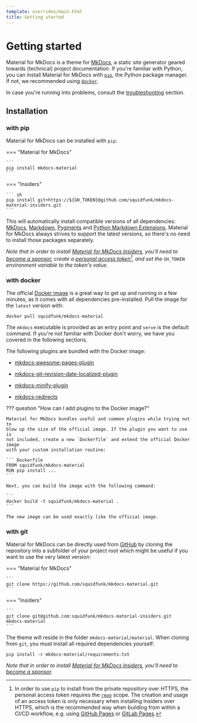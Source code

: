 ```yaml
---
template: overrides/main.html
title: Getting started
---
```


# Getting started

Material for MkDocs is a theme for [MkDocs][1], a static site generator geared
towards (technical) project documentation. If you're familiar with Python, you
can install Material for MkDocs with [`pip`][2], the Python package manager.
If not, we recommended using [`docker`][3].

In case you're running into problems, consult the [troubleshooting][4] section.

  [1]: https://www.mkdocs.org
  [2]: #with-pip
  [3]: #with-docker
  [4]: troubleshooting.md

## Installation

### with pip

Material for MkDocs can be installed with `pip`:

=== "Material for MkDocs"

    ```
    pip install mkdocs-material
    ```

=== "Insiders"

    ``` sh
    pip install git+https://${GH_TOKEN}@github.com/squidfunk/mkdocs-material-insiders.git
    ```

This will automatically install compatible versions of all dependencies:
[MkDocs][1], [Markdown][5], [Pygments][6] and [Python Markdown Extensions][7].
Material for MkDocs always strives to support the latest versions, so there's
no need to install those packages separately.

_Note that in order to install [Material for MkDocs Insiders][8], you'll
need to [become a sponsor][9], create a [personal access token][10][^1], and
set the_ `GH_TOKEN` _environment variable to the token's value._

  [5]: https://python-markdown.github.io/
  [6]: https://pygments.org/
  [7]: https://facelessuser.github.io/pymdown-extensions/
  [8]: insiders.md
  [9]: insiders.md#how-to-become-a-sponsor
  [10]: https://docs.github.com/en/github/authenticating-to-github/creating-a-personal-access-token

### with docker

The official [Docker image][11] is a great way to get up and running in a few
minutes, as it comes with all dependencies pre-installed. Pull the image for the 
`latest` version with:

```
docker pull squidfunk/mkdocs-material
```

The `mkdocs` executable is provided as an entry point and `serve` is the 
default command. If you're not familiar with Docker don't worry, we have you
covered in the following sections.

The following plugins are bundled with the Docker image:

* [mkdocs-awesome-pages-plugin][12]
* [mkdocs-git-revision-date-localized-plugin][13]
* [mkdocs-minify-plugin][14]
* [mkdocs-redirects][15]

  [11]: https://hub.docker.com/r/squidfunk/mkdocs-material/
  [12]: https://github.com/lukasgeiter/mkdocs-awesome-pages-plugin
  [13]: https://github.com/timvink/mkdocs-git-revision-date-localized-plugin
  [14]: https://github.com/byrnereese/mkdocs-minify-plugin
  [15]: https://github.com/datarobot/mkdocs-redirects

??? question "How can I add plugins to the Docker image?"

    Material for MkDocs bundles useful and common plugins while trying not to
    blow up the size of the official image. If the plugin you want to use is
    not included, create a new `Dockerfile` and extend the official Docker image
    with your custom installation routine:

    ``` Dockerfile
    FROM squidfunk/mkdocs-material
    RUN pip install ...
    ```

    Next, you can build the image with the following command:

    ```
    docker build -t squidfunk/mkdocs-material .
    ```

    The new image can be used exactly like the official image.

### with git

Material for MkDocs can be directly used from [GitHub][16] by cloning the
repository into a subfolder of your project root which might be useful if you
want to use the very latest version:

=== "Material for MkDocs"

    ```
    git clone https://github.com/squidfunk/mkdocs-material.git
    ```

=== "Insiders"

    ```
    git clone git@github.com:squidfunk/mkdocs-material-insiders.git mkdocs-material
    ```

The theme will reside in the folder `mkdocs-material/material`. When cloning
from `git`, you must install all required dependencies yourself:

```
pip install -r mkdocs-material/requirements.txt
```

_Note that in order to install [Material for MkDocs Insiders][8], you'll
need to [become a sponsor][9]._

  [16]: https://github.com/squidfunk/mkdocs-material

  [^1]:
    In order to use `pip` to install from the private repository over HTTPS, the
    personal access token requires the [`repo`][17] scope. The creation and
    usage of an access token is only necessary when installing Insiders over
    HTTPS, which is the recommended way when building from within a CI/CD
    workflow, e.g. using [GitHub Pages][18] or [GitLab Pages][19].

  [17]: https://docs.github.com/en/developers/apps/scopes-for-oauth-apps#available-scopes
  [18]: publishing-your-site.md#github-pages
  [19]: publishing-your-site.md#gitlab-pages
